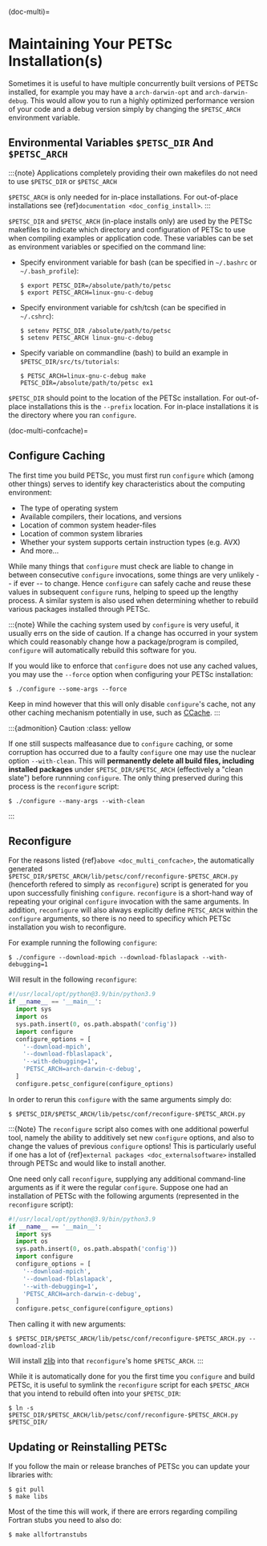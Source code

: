 (doc-multi)=

# Maintaining Your PETSc Installation(s)

Sometimes it is useful to have multiple concurrently built versions of PETSc installed,
for example you may have a `arch-darwin-opt` and `arch-darwin-debug`. This would allow
you to run a highly optimized performance version of your code and a debug version simply
by changing the `$PETSC_ARCH` environment variable.

## Environmental Variables `$PETSC_DIR` And `$PETSC_ARCH`

:::{note}
Applications completely providing their own makefiles do not need to use `$PETSC_DIR`
or `$PETSC_ARCH`

`$PETSC_ARCH` is only needed for in-place installations. For out-of-place
installations see {ref}`documentation <doc_config_install>`.
:::

`$PETSC_DIR` and `$PETSC_ARCH` (in-place installs only) are used by the PETSc
makefiles to indicate which directory and configuration of PETSc to use when compiling
examples or application code. These variables can be set as environment variables or
specified on the command line:

- Specify environment variable for bash (can be specified in `~/.bashrc` or
  `~/.bash_profile`):

  ```console
  $ export PETSC_DIR=/absolute/path/to/petsc
  $ export PETSC_ARCH=linux-gnu-c-debug
  ```

- Specify environment variable for csh/tcsh (can be specified in `~/.cshrc`):

  ```console
  $ setenv PETSC_DIR /absolute/path/to/petsc
  $ setenv PETSC_ARCH linux-gnu-c-debug
  ```

- Specify variable on commandline (bash) to build an example in
  `$PETSC_DIR/src/ts/tutorials`:

  ```console
  $ PETSC_ARCH=linux-gnu-c-debug make PETSC_DIR=/absolute/path/to/petsc ex1
  ```

`$PETSC_DIR` should point to the location of the PETSc installation. For out-of-place
installations this is the `--prefix` location. For in-place installations it is the
directory where you ran `configure`.

(doc-multi-confcache)=

## Configure Caching

The first time you build PETSc, you must first run `configure` which (among other
things) serves to identify key characteristics about the computing environment:

- The type of operating system
- Available compilers, their locations, and versions
- Location of common system header-files
- Location of common system libraries
- Whether your system supports certain instruction types (e.g. AVX)
- And more...

While many things that `configure` must check are liable to change in between
consecutive `configure` invocations, some things are very unlikely -- if ever -- to
change. Hence `configure` can safely cache and reuse these values in subsequent
`configure` runs, helping to speed up the lengthy process. A similar system is also used
when determining whether to rebuild various packages installed through PETSc.

:::{note}
While the caching system used by `configure` is very useful, it usually errs on
the side of caution. If a change has occurred in your system which could reasonably
change how a package/program is compiled, `configure` will automatically rebuild this
software for you.

If you would like to enforce that `configure` does not use any cached values, you may
use the `--force` option when configuring your PETSc installation:

```console
$ ./configure --some-args --force
```

Keep in mind however that this will only disable `configure`'s cache, not any other
caching mechanism potentially in use, such as [CCache](https://ccache.dev/).
:::

:::{admonition} Caution
:class: yellow

If one still suspects malfeasance due to `configure` caching, or some corruption has
occurred due to a faulty `configure` one may use the nuclear option
`--with-clean`. This will **permanently delete all build files, including installed
packages** under `$PETSC_DIR/$PETSC_ARCH` (effectively a "clean slate") before
runnning `configure`. The only thing preserved during this process is the
`reconfigure` script:

```console
$ ./configure --many-args --with-clean
```
:::

## Reconfigure

For the reasons listed {ref}`above <doc_multi_confcache>`, the automatically generated
`$PETSC_DIR/$PETSC_ARCH/lib/petsc/conf/reconfigure-$PETSC_ARCH.py` (henceforth refered
to simply as `reconfigure`) script is generated for you upon successfully finishing
`configure`. `reconfigure` is a short-hand way of repeating your original
`configure` invocation with the same arguments. In addition, `reconfigure` will also
always explicitly define `PETSC_ARCH` within the `configure` arguments, so there is no
need to specificy which PETSc installation you wish to reconfigure.

For example running the following `configure`:

```console
$ ./configure --download-mpich --download-fblaslapack --with-debugging=1
```

Will result in the following `reconfigure`:

```python
#!/usr/local/opt/python@3.9/bin/python3.9
if __name__ == '__main__':
  import sys
  import os
  sys.path.insert(0, os.path.abspath('config'))
  import configure
  configure_options = [
    '--download-mpich',
    '--download-fblaslapack',
    '--with-debugging=1',
    'PETSC_ARCH=arch-darwin-c-debug',
  ]
  configure.petsc_configure(configure_options)
```

In order to rerun this `configure` with the same arguments simply do:

```console
$ $PETSC_DIR/$PETSC_ARCH/lib/petsc/conf/reconfigure-$PETSC_ARCH.py
```

:::{Note}
The `reconfigure` script also comes with one additional powerful tool, namely the
ability to additively set new `configure` options, and also to change the values of
previous `configure` options! This is particularly useful if one has a lot of
{ref}`external packages <doc_externalsoftware>` installed through PETSc and would like
to install another.

One need only call `reconfigure`, supplying any additional command-line arguments as
if it were the regular `configure`. Suppose one had an installation of PETSc with the following arguments (represented in the `reconfigure` script):

```python
#!/usr/local/opt/python@3.9/bin/python3.9
if __name__ == '__main__':
  import sys
  import os
  sys.path.insert(0, os.path.abspath('config'))
  import configure
  configure_options = [
    '--download-mpich',
    '--download-fblaslapack',
    '--with-debugging=1',
    'PETSC_ARCH=arch-darwin-c-debug',
  ]
  configure.petsc_configure(configure_options)
```

Then calling it with new arguments:

```console
$ $PETSC_DIR/$PETSC_ARCH/lib/petsc/conf/reconfigure-$PETSC_ARCH.py --download-zlib
```

Will install [zlib](https://zlib.net/) into that `reconfigure`'s home
`$PETSC_ARCH`.
:::

While it is automatically done for you the first time you `configure` and build PETSc,
it is useful to symlink the `reconfigure` script for each `$PETSC_ARCH` that you
intend to rebuild often into your `$PETSC_DIR`:

```console
$ ln -s $PETSC_DIR/$PETSC_ARCH/lib/petsc/conf/reconfigure-$PETSC_ARCH.py $PETSC_DIR/
```

## Updating or Reinstalling PETSc

If you follow the main or release branches of PETSc you can update your libraries with:

```console
$ git pull
$ make libs
```

Most of the time this will work, if there are errors regarding compiling Fortran stubs you
need to also do:

```console
$ make allfortranstubs
```

